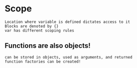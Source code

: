 # Scope
    Location where variable is defined dictates access to it
    Blocks are denoted by {} 
    var has different scoping rules

## Functions are also objects!
    can be stored in objects, used as arguments, and returned
    function factories can be created!